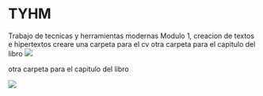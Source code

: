 # TYHM
Trabajo de tecnicas y herramientas modernas
Modulo 1, creacion de textos e hipertextos
creare una carpeta para el cv
otra carpeta para el capitulo del libro
<a href=“https://github.com/rosaritoruoti/TYHM/blob/main/prueba.pdf%20CV.pdf”>
<img src="https://user-images.githubusercontent.com/86130127/122616512-e1e12a80-d060-11eb-8986-c0c9f546badc.png">

<a/>
 
otra carpeta para el capitulo del libro

<a href=“https://github.com/rosaritoruoti/TYHM/blob/main/traduccion%20cap6%20pdf.pdf”>
<img src="https://user-images.githubusercontent.com/86130127/122616321-89119200-d060-11eb-9081-6a862b69005f.png">
<a/>
